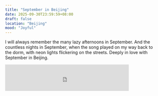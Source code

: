```yaml
---
title: "September in Beijing"
date: 2025-09-30T23:59:59+08:00
draft: false
location: "Beijing"
mood: "Joyful"
---
```


I will always remember the many lazy afternoons in September. And the countless nights in September, when the song played on my way back to the dorm, with neon lights flickering on the streets. Deeply in love with September in Beijing.

<iframe style="border:none;" width="80%" height="86" src="https://music.163.com/outchain/player?type=2&id=27231858&auto=0&height=66"></iframe>
